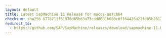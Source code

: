 ```yaml
---
layout: default
title: Latest SapMachine 11 Release for macos-aarch64
checksum: sha256 8778711f61976d65b63a73cdd8601b080c0f164428a21fd05b2812fe03e0e31c
redirect_to:
  - https://github.com/SAP/SapMachine/releases/download/sapmachine-11.0.25/sapmachine-jdk-11.0.25_macos-aarch64_bin.tar.gz
---
```

